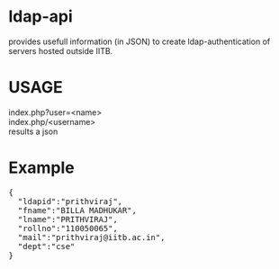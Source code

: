 ldap-api
========

provides usefull information (in JSON) to create ldap-authentication of servers hosted outside IITB.

USAGE
========

index.php?user=\<name\> <br />
index.php/\<username\>
<br/>
results a json

Example
========
<pre style="word-wrap: break-word; white-space: pre-wrap;">{
  "ldapid":"prithviraj",
  "fname":"BILLA MADHUKAR",
  "lname":"PRITHVIRAJ",
  "rollno":"110050065",
  "mail":"prithviraj@iitb.ac.in",
  "dept":"cse"
}</pre>
